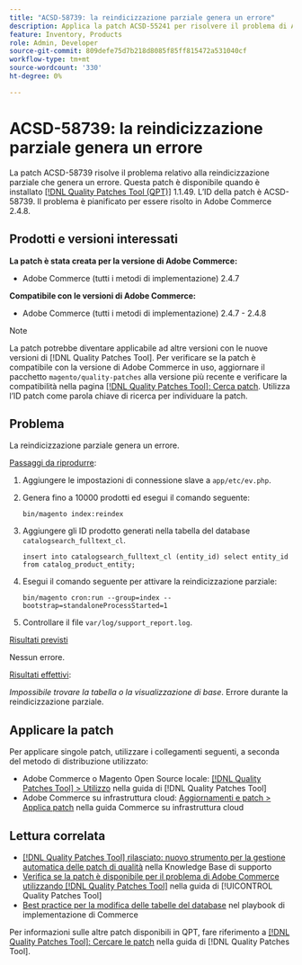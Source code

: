 ```yaml
---
title: "ACSD-58739: la reindicizzazione parziale genera un errore"
description: Applica la patch ACSD-55241 per risolvere il problema di Adobe Commerce che genera un errore a causa della reindicizzazione parziale.
feature: Inventory, Products
role: Admin, Developer
source-git-commit: 809defe75d7b218d8085f85ff815472a531040cf
workflow-type: tm+mt
source-wordcount: '330'
ht-degree: 0%

---
```


# ACSD-58739: la reindicizzazione parziale genera un errore

La patch ACSD-58739 risolve il problema relativo alla reindicizzazione parziale che genera un errore. Questa patch è disponibile quando è installato [[!DNL Quality Patches Tool (QPT)]](https://experienceleague.adobe.com/en/docs/commerce-knowledge-base/kb/announcements/commerce-announcements/magento-quality-patches-released-new-tool-to-self-serve-quality-patches) 1.1.49. L’ID della patch è ACSD-58739. Il problema è pianificato per essere risolto in Adobe Commerce 2.4.8.

## Prodotti e versioni interessati

**La patch è stata creata per la versione di Adobe Commerce:**

* Adobe Commerce (tutti i metodi di implementazione) 2.4.7

**Compatibile con le versioni di Adobe Commerce:**

* Adobe Commerce (tutti i metodi di implementazione) 2.4.7 - 2.4.8

>[!NOTE]
>
>La patch potrebbe diventare applicabile ad altre versioni con le nuove versioni di [!DNL Quality Patches Tool]. Per verificare se la patch è compatibile con la versione di Adobe Commerce in uso, aggiornare il pacchetto `magento/quality-patches` alla versione più recente e verificare la compatibilità nella pagina [[!DNL Quality Patches Tool]: Cerca patch](https://experienceleague.adobe.com/tools/commerce-quality-patches/index.html). Utilizza l’ID patch come parola chiave di ricerca per individuare la patch.

## Problema

La reindicizzazione parziale genera un errore.

<u>Passaggi da riprodurre</u>:

1. Aggiungere le impostazioni di connessione slave a `app/etc/ev.php`.
1. Genera fino a 10000 prodotti ed esegui il comando seguente:

   ```
   bin/magento index:reindex
   ```

1. Aggiungere gli ID prodotto generati nella tabella del database `catalogsearch_fulltext_cl`.

   ```
   insert into catalogsearch_fulltext_cl (entity_id) select entity_id from catalog_product_entity;
   ```

1. Esegui il comando seguente per attivare la reindicizzazione parziale:

   ```
   bin/magento cron:run --group=index --bootstrap=standaloneProcessStarted=1 
   ```

1. Controllare il file `var/log/support_report.log`.

<u>Risultati previsti</u>

Nessun errore.

<u>Risultati effettivi</u>:

*Impossibile trovare la tabella o la visualizzazione di base*. Errore durante la reindicizzazione parziale.

## Applicare la patch

Per applicare singole patch, utilizzare i collegamenti seguenti, a seconda del metodo di distribuzione utilizzato:

* Adobe Commerce o Magento Open Source locale: [[!DNL Quality Patches Tool] > Utilizzo](/help/tools/quality-patches-tool/usage.md) nella guida di [!DNL Quality Patches Tool]
* Adobe Commerce su infrastruttura cloud: [Aggiornamenti e patch > Applica patch](https://experienceleague.adobe.com/docs/commerce-cloud-service/user-guide/develop/upgrade/apply-patches.html) nella guida Commerce su infrastruttura cloud

## Lettura correlata

* [[!DNL Quality Patches Tool] rilasciato: nuovo strumento per la gestione automatica delle patch di qualità](https://experienceleague.adobe.com/en/docs/commerce-knowledge-base/kb/announcements/commerce-announcements/magento-quality-patches-released-new-tool-to-self-serve-quality-patches) nella Knowledge Base di supporto
* [Verifica se la patch è disponibile per il problema di Adobe Commerce utilizzando  [!DNL Quality Patches Tool]](/help/tools/quality-patches-tool/patches-available-in-qpt/check-patch-for-magento-issue-with-magento-quality-patches.md) nella guida di [!UICONTROL Quality Patches Tool]
* [Best practice per la modifica delle tabelle del database](https://experienceleague.adobe.com/en/docs/commerce-operations/implementation-playbook/best-practices/development/modifying-core-and-third-party-tables#why-adobe-recommends-avoiding-modifications) nel playbook di implementazione di Commerce

Per informazioni sulle altre patch disponibili in QPT, fare riferimento a [[!DNL Quality Patches Tool]: Cercare le patch](https://experienceleague.adobe.com/tools/commerce-quality-patches/index.html) nella guida di [!DNL Quality Patches Tool].
